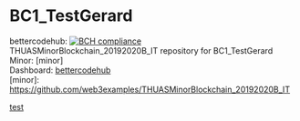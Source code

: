 # BC1_TestGerard 
bettercodehub: [![BCH compliance](https://bettercodehub.com/edge/badge/web3assignments/BC1_TestGerard?branch=master)](https://bettercodehub.com/) 
<br> 
THUASMinorBlockchain_20192020B_IT repository for BC1_TestGerard 
<br> 
Minor: [minor] 
<br> 
Dashboard: [bettercodehub] 
<br> 
[minor]: https://github.com/web3examples/THUASMinorBlockchain_20192020B_IT

[bettercodehub]: ..\bettercodehub


[test]

[test]: https://github.com/web3examples/THUASMinorBlockchain_20192020B_IT

